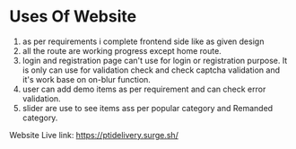 # Uses Of Website
1. as per requirements i complete frontend side like as given design
2. all the route are working progress except home route.
3. login and registration page can't use for login or registration purpose. It is only can use for validation check and check captcha validation and it's work base on on-blur function.
4. user can add demo items as per requirement and can check error validation.
5. slider are use to see items ass per popular category and Remanded category.

Website Live link: https://ptidelivery.surge.sh/
